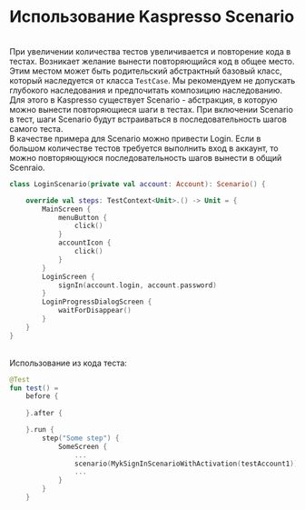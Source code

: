 # Использование Kaspresso Scenario

<br/> При увеличении количества тестов увеличивается и повторение кода в тестах. Возникает желание вынести повторяющийся код в общее место. Этим местом может быть родительский абстрактный базовый класс, который наследуется от класса `TestCase`. Мы рекомендуем не допускать глубокого наследования и предпочитать композицию наследованию. Для этого в Kaspresso существует Scenario - абстракция, в которую можно вынести повторяющиеся шаги в тестах. При включении Scenario в тест, шаги Scenario будут встраиваться в последовательность шагов самого теста. 
<br/> В качестве примера для Scenario можно привести Login. Если в большом количестве тестов требуется выполнить вход в аккаунт, то можно повторяющуюся последовательность шагов вынести в общий Scenraio. 

```kotlin
class LoginScenario(private val account: Account): Scenario() {

    override val steps: TestContext<Unit>.() -> Unit = {
        MainScreen {
            menuButton {
                click()
            }
            accountIcon {
                click()
            }
        }
        LoginScreen {
            signIn(account.login, account.password)
        }
        LoginProgressDialogScreen {
            waitForDisappear()
        }
    }
}
```

<br/> Использование из кода теста:
```kotlin
@Test
fun test() =
    before {
    
    }.after {

    }.run {
        step("Some step") {
            SomeScreen {
                ...
                scenario(MykSignInScenarioWithActivation(testAccount1))
                ...
            }
        }
    }
```
